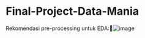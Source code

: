 # Final-Project-Data-Mania
Rekomendasi pre-processing untuk EDA:![image](https://github.com/satriapandu93/Final-Project-Data-Mania/assets/119551554/908e6f86-de09-415b-b5ae-ab73d5defe45)
